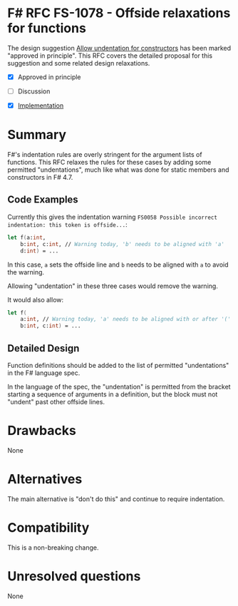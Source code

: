 # F# RFC FS-1078 - Offside relaxations for functions

The design suggestion [Allow undentation for constructors](https://github.com/fsharp/fslang-suggestions/issues/724) has been marked "approved in principle".
This RFC covers the detailed proposal for this suggestion and some related design relaxations.

* [x] Approved in principle
* [ ] Discussion
* [x] [Implementation](https://github.com/dotnet/fsharp/pull/6314)


# Summary
[summary]: #summary

F#'s indentation rules are overly stringent for the argument lists of functions. This RFC relaxes the rules for these cases by adding some permitted "undentations", much like what was done for static members and constructors in F# 4.7.

## Code Examples

Currently this gives the indentation warning `FS0058 Possible incorrect indentation: this token is offside...`:

```fsharp
let f(a:int,
    b:int, c:int, // Warning today, 'b' needs to be aligned with 'a'
    d:int) = ...
```

In this case, `a` sets the offside line and `b` needs to be aligned with `a` to avoid the warning.

Allowing "undentation" in these three cases would remove the warning.

It would also allow:

```fsharp
let f(
    a:int, // Warning today, 'a' needs to be aligned with or after '('
    b:int, c:int) = ...
```

## Detailed Design

Function definitions should be added to the list of permitted "undentations" in the F# language spec.

In the language of the spec, the "undentation" is permitted from the bracket starting a sequence of arguments in a definition, but the block must not "undent" past other offside lines.

# Drawbacks
[drawbacks]: #drawbacks

None

# Alternatives
[alternatives]: #alternatives

The main alternative is "don't do this" and continue to require indentation.

# Compatibility
[compatibility]: #compatibility

This is a non-breaking change.

# Unresolved questions
[unresolved]: #unresolved-questions

None
